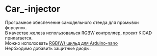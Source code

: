 # Car_-injector
Програмное обеспечение самодельного стенда для промывки форсунок.</br>
В качестве железа использовалься RGBW контроллер, проект KiCAD прилагается.</br>
Можно исползовать <a href="http://www.mkuznecov.ru/file/rgbw-shild-dlya-arduino-nano.html" >  RGB(W) шильд для Arduino-nano </a> </br>
Нербходимо добавить защитные диоды. </br>
